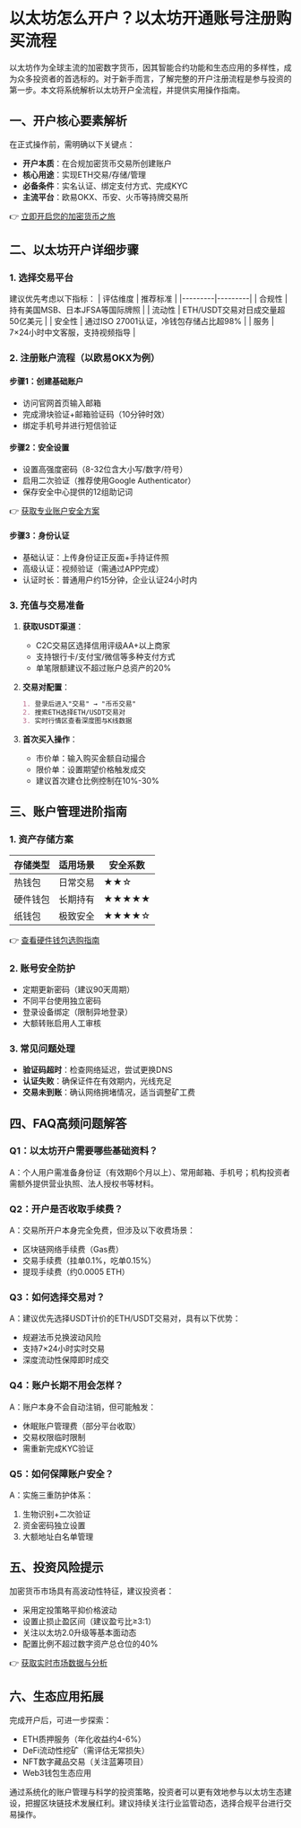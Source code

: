 # 以太坊怎么开户？以太坊开通账号注册购买流程

以太坊作为全球主流的加密数字货币，因其智能合约功能和生态应用的多样性，成为众多投资者的首选标的。对于新手而言，了解完整的开户注册流程是参与投资的第一步。本文将系统解析以太坊开户全流程，并提供实用操作指南。

## 一、开户核心要素解析

在正式操作前，需明确以下关键点：
- **开户本质**：在合规加密货币交易所创建账户
- **核心用途**：实现ETH交易/存储/管理
- **必备条件**：实名认证、绑定支付方式、完成KYC
- **主流平台**：欧易OKX、币安、火币等持牌交易所

👉 [立即开启您的加密货币之旅](https://bit.ly/okx_welcome)

## 二、以太坊开户详细步骤

### 1. 选择交易平台
建议优先考虑以下指标：
| 评估维度 | 推荐标准 |
|---------|---------|
| 合规性 | 持有美国MSB、日本JFSA等国际牌照 |
| 流动性 | ETH/USDT交易对日成交量超50亿美元 |
| 安全性 | 通过ISO 27001认证，冷钱包存储占比超98% |
| 服务 | 7×24小时中文客服，支持视频指导 |

### 2. 注册账户流程（以欧易OKX为例）

#### 步骤1：创建基础账户
- 访问官网首页输入邮箱
- 完成滑块验证+邮箱验证码（10分钟时效）
- 绑定手机号并进行短信验证

#### 步骤2：安全设置
- 设置高强度密码（8-32位含大小写/数字/符号）
- 启用二次验证（推荐使用Google Authenticator）
- 保存安全中心提供的12组助记词

👉 [获取专业账户安全方案](https://bit.ly/okx_welcome)

#### 步骤3：身份认证
- 基础认证：上传身份证正反面+手持证件照
- 高级认证：视频验证（需通过APP完成）
- 认证时长：普通用户约15分钟，企业认证24小时内

### 3. 充值与交易准备
1. **获取USDT渠道**：
   - C2C交易区选择信用评级AA+以上商家
   - 支持银行卡/支付宝/微信等多种支付方式
   - 单笔限额建议不超过账户总资产的20%

2. **交易对配置**：
   ```markdown
   1. 登录后进入"交易" → "币币交易"
   2. 搜索ETH选择ETH/USDT交易对
   3. 实时行情区查看深度图与K线数据
   ```

3. **首次买入操作**：
   - 市价单：输入购买金额自动撮合
   - 限价单：设置期望价格触发成交
   - 建议首次建仓比例控制在10%-30%

## 三、账户管理进阶指南

### 1. 资产存储方案
| 存储类型 | 适用场景 | 安全系数 |
|---------|---------|---------|
| 热钱包 | 日常交易 | ★★☆ |
| 硬件钱包 | 长期持有 | ★★★★★ |
| 纸钱包 | 极致安全 | ★★★★☆ |

👉 [查看硬件钱包选购指南](https://bit.ly/okx_welcome)

### 2. 账号安全防护
- 定期更新密码（建议90天周期）
- 不同平台使用独立密码
- 登录设备绑定（限制异地登录）
- 大额转账启用人工审核

### 3. 常见问题处理
- **验证码超时**：检查网络延迟，尝试更换DNS
- **认证失败**：确保证件在有效期内，光线充足
- **交易未到账**：确认网络拥堵情况，适当调整矿工费

## 四、FAQ高频问题解答

### Q1：以太坊开户需要哪些基础资料？
A：个人用户需准备身份证（有效期6个月以上）、常用邮箱、手机号；机构投资者需额外提供营业执照、法人授权书等材料。

### Q2：开户是否收取手续费？
A：交易所开户本身完全免费，但涉及以下收费场景：
- 区块链网络手续费（Gas费）
- 交易手续费（挂单0.1%，吃单0.15%）
- 提现手续费（约0.0005 ETH）

### Q3：如何选择交易对？
A：建议优先选择USDT计价的ETH/USDT交易对，具有以下优势：
- 规避法币兑换波动风险
- 支持7×24小时实时交易
- 深度流动性保障即时成交

### Q4：账户长期不用会怎样？
A：账户本身不会自动注销，但可能触发：
- 休眠账户管理费（部分平台收取）
- 交易权限临时限制
- 需重新完成KYC验证

### Q5：如何保障账户安全？
A：实施三重防护体系：
1. 生物识别+二次验证
2. 资金密码独立设置
3. 大额地址白名单管理

## 五、投资风险提示

加密货币市场具有高波动性特征，建议投资者：
- 采用定投策略平抑价格波动
- 设置止损止盈区间（建议盈亏比≥3:1）
- 关注以太坊2.0升级等基本面动态
- 配置比例不超过数字资产总仓位的40%

👉 [获取实时市场数据与分析](https://bit.ly/okx_welcome)

## 六、生态应用拓展

完成开户后，可进一步探索：
- ETH质押服务（年化收益约4-6%）
- DeFi流动性挖矿（需评估无常损失）
- NFT数字藏品交易（关注蓝筹项目）
- Web3钱包生态应用

通过系统化的账户管理与科学的投资策略，投资者可以更有效地参与以太坊生态建设，把握区块链技术发展红利。建议持续关注行业监管动态，选择合规平台进行交易操作。